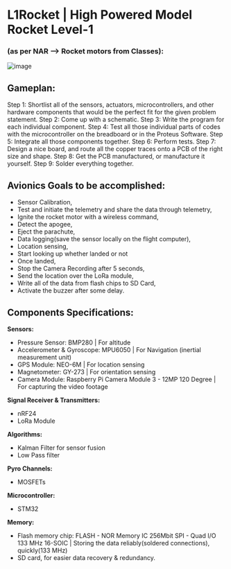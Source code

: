 # L1Rocket | High Powered Model Rocket Level-1
### (as per NAR --> Rocket motors from Classes):
![image](https://github.com/yup-VARUN/L1Rocket/assets/110617721/90c8edc8-8cfb-430f-9047-7eff27ad1070)

## Gameplan:
Step 1: Shortlist all of the sensors, actuators, microcontrollers, and other hardware components that would be the perfect fit for the given problem statement.
Step 2: Come up with a schematic.
Step 3: Write the program for each individual component.
Step 4: Test all those individual parts of codes with the microcontroller on the breadboard or in the Proteus Software.
Step 5: Integrate all those components together.
Step 6: Perform tests.
Step 7: Design a nice board, and route all the copper traces onto a PCB of the right size and shape.
Step 8: Get the PCB manufactured, or manufacture it yourself.
Step 9: Solder everything together.

## Avionics Goals to be accomplished:
- Sensor Calibration,
- Test and initiate the telemetry and share the data through telemetry,
- Ignite the rocket motor with a wireless command,
- Detect the apogee, 
- Eject the parachute,
- Data logging(save the sensor locally on the flight computer),
- Location sensing,
- Start looking up whether landed or not 
- Once landed,
- Stop the Camera Recording after 5 seconds,
- Send the location over the LoRa module,
- Write all of the data from flash chips to SD Card,
- Activate the buzzer after some delay.

## Components Specifications:
__Sensors:__
- Pressure Sensor: BMP280 | For altitude
- Accelerometer & Gyroscope: MPU6050 | For Navigation (inertial measurement unit)
- GPS Module: NEO-6M | For location sensing
- Magnetometer: GY-273 | For orientation sensing
- Camera Module: Raspberry Pi Camera Module 3 - 12MP 120 Degree | For capturing the video footage

__Signal Receiver & Transmitters:__
- nRF24
- LoRa Module

__Algorithms:__
- Kalman Filter for sensor fusion
- Low Pass filter

__Pyro Channels:__
- MOSFETs

__Microcontroller:__
- STM32

__Memory:__
- Flash memory chip: FLASH - NOR Memory IC 256Mbit SPI - Quad I/O 133 MHz 16-SOIC | Storing the data reliably(soldered connections), quickly(133 MHz)
- SD card, for easier data recovery & redundancy.
